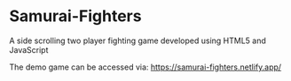 # Samurai-Fighters
A side scrolling two player fighting game developed using HTML5 and JavaScript

The demo game can be accessed via: 
https://samurai-fighters.netlify.app/
